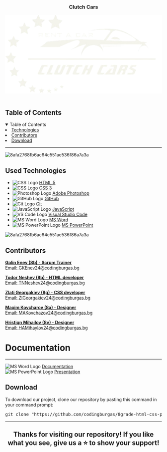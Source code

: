 <h3 align="center"> Clutch Cars </h3> 
<div align="center">
    <img src="media/logo/0-02-05-3b0a49952040b901164094ce6b38c3983a015ad692aadf50070ec6cac9d85674_12b5ef91f643cffa-removebg-preview.png" alt="Game logo" />
    </div>
<br>
    
<!-- TABLE OF CONTENTS -->
<h2 id="table-of-contents">Table of Contents</h2>
    
<details open="open">
    <summary>Table of Contents</summary>
    <li><a href="#used-technologies">  Technologies</a></li>
    <li><a href="#contributors">   Contributors</a></li>
    <li><a href="#download">    Download</a></li>
</details>
    
<hr>
    
</td></tr></table>
<p></p>
    
![8afa2768fb6ac64c551ae536f86a7a3a](https://github.com/user-attachments/assets/30993cee-3458-4a34-95ef-d498b6a727ee)
    
<!-- USED TECHNOLOGIES -->    
##  Used Technologies
- <img src="https://upload.wikimedia.org/wikipedia/commons/6/61/HTML5_logo_and_wordmark.svg" width="20" alt="CSS Logo"> [HTML 5](https://developer.mozilla.org/en-US/docs/Web/CSS)
- <img src="https://upload.wikimedia.org/wikipedia/commons/d/d5/CSS3_logo_and_wordmark.svg" width="20" alt="CSS Logo"> [CSS 3](https://developer.mozilla.org/en-US/docs/Web/CSS)
- <img src="https://upload.wikimedia.org/wikipedia/commons/a/af/Adobe_Photoshop_CC_icon.svg" width="20" alt="Photoshop Logo"> [Adobe Photoshop](https://www.adobe.com/products/photoshop.html)
- <img src="https://github.githubassets.com/images/modules/logos_page/GitHub-Mark.png" width="20" alt="GitHub Logo"> [GitHub](https://github.com/)
- <img src="https://git-scm.com/images/logos/downloads/Git-Icon-1788C.png" width="20" alt="Git Logo"> [Git](https://git-scm.com/)
- <img src="https://upload.wikimedia.org/wikipedia/commons/6/6a/JavaScript-logo.png" width="20" alt="JavaScript Logo"> [JavaScript](https://developer.mozilla.org/en-US/docs/Web/JavaScript)
- <img src="https://upload.wikimedia.org/wikipedia/commons/9/9a/Visual_Studio_Code_1.35_icon.svg" width="20" alt="VS Code Logo"> [Visual Studio Code](https://code.visualstudio.com/)
- <img src="https://upload.wikimedia.org/wikipedia/commons/thumb/f/fd/Microsoft_Office_Word_%282019%E2%80%93present%29.svg/2203px-Microsoft_Office_Word_%282019%E2%80%93present%29.svg.png" width="20" alt="MS Word Logo"> [MS Word](https://en.wikipedia.org/wiki/Microsoft_Word)
- <img src="https://upload.wikimedia.org/wikipedia/commons/3/3b/Microsoft_PowerPoint_Logo.png" width="20" alt="MS PowerPoint Logo"> [MS PowerPoint](https://en.wikipedia.org/wiki/Microsoft_PowerPoint)

    
    
![8afa2768fb6ac64c551ae536f86a7a3a](https://github.com/user-attachments/assets/30993cee-3458-4a34-95ef-d498b6a727ee)
    
<!-- CONTRIBUTORS -->
<h2 id="contributors">Contributors</h2>
    
<p>

<b><a href="https://github.com/GKEnev24">Galin Enev (8b) - Scrum Trainer</b> 
<br>
Email: GKEnev24@codingburgas.bg

<b><a href="https://github.com/SHIAli23">Todor Neshev (8b) - HTML developer</b> 
<br>
Email: TNNeshev24@codingburgas.bg

<b><a href="https://github.com/MNDiamarov23">Zlati Georgakiev (8g) - CSS developer</b> 
<br>
Email: ZIGeorgakiev24@codingburgas.bg

<b><a href="https://github.com/AODorosh23">Maxim Kovcharov (8a) - Designer</b> 
<br>
Email: MAKovchazov24@codingburgas.bg

<b><a href="https://github.com/AODorosh23">Hristiqn Mihailov (8v) - Designer</b> 
<br>
Email: HAMihaylov24@codingburgas.bg

<h1>Documentation</h1>    
<hr>

<img src="https://upload.wikimedia.org/wikipedia/commons/thumb/f/fd/Microsoft_Office_Word_%282019%E2%80%93present%29.svg/2203px-Microsoft_Office_Word_%282019%E2%80%93present%29.svg.png" width="20" alt="MS Word Logo"> <a href="https://docs.google.com/document/d/19XTX2Ym85UwSp64xtdxDwVCRbT_Imrb4_CQ9N7OuHqA/edit?pli=1&tab=t.0">Documentation</a>
<br>
<img src="https://upload.wikimedia.org/wikipedia/commons/3/3b/Microsoft_PowerPoint_Logo.png" width="20" alt="MS PowerPoint Logo"> <a href="https://docs.google.com/presentation/d/1foJ7UwCdLUA35RySkhfA6C5HqN9EdaK_Bpelg8s1hWs/edit#slide=id.p1">Presentation</a>
<br>

</p>
<h2>Download</h2>
    
<p>To download our project, clone our repository by pasting this command in your command prompt:</p>
    
<pre align="center">git clone "https://github.com/codingburgas/8grade-html-css-project-clutchcars.git"</pre>

<hr>

<h2 align="center">Thanks for visiting our repository! If you like what you see, give us a ⭐️ to show your support!</h2>
